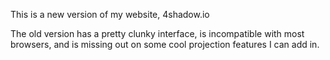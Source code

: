 This is a new version of my website, 4shadow.io

The old version has a pretty clunky interface, is incompatible with most browsers, and is missing out on some cool projection features I can add in.
